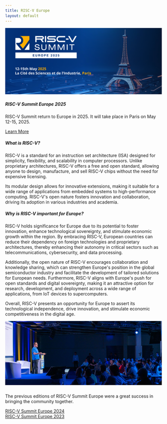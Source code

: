 ```yaml
---
title: RISC-V Europe
layout: default
---
```


<div class="row row-cols-1 row-cols-md-2">
  <div class="col mb-4">
    <div class="card h-100">
      <a href="summit/2025">
        <img src="summit/2025/media/banners/banner-official.png" class="card-img-top" alt="RISC-V Summit Europe 2025 Logo">
      </a>
      <div class="card-body">
        <h5 class="card-title">RISC-V Summit Europe 2025</h5>
        <p class="card-text">
          RISC-V Summit return to Europe in 2025. It will take place in Paris
          on May 12-15, 2025.
        </p>
        <div class="text-center">
          <a href="summit/2025" class="btn btn-primary btn-lg">Learn More</a>
        </div>
      </div>
    </div>
  </div>
  <div class="col mb-4">
    <div class="card h-100">
      <div class="card-header"><h5>What is RISC-V?</h5></div>
      <div class="card-body">
        <p class="card-text">
          RISC-V is a standard for an instruction set architecture (ISA)
          designed for simplicity, flexibility, and scalability in computer
          processors. Unlike proprietary architectures, RISC-V offers a free and
          open standard, allowing anyone to design, manufacture, and sell RISC-V
          chips without the need for expensive licensing.
        </p>
        <p class="card-text">
          Its modular design allows for innovative extensions, making it
          suitable for a wide range of applications from embedded systems to
          high-performance computing. RISC-V's open nature fosters innovation
          and collaboration, driving its adoption in various industries and
          academia.
        </p>
      </div>
    </div>
  </div>
  <div class="col mb-4">
    <div class="card h-100">
      <div class="card-header">
        <h5>Why is RISC-V important for Europe?</h5>
      </div>
      <div class="card-body">
        <p class="card-text">
          RISC-V holds significance for Europe due to its potential to foster
          innovation, enhance technological sovereignty, and stimulate economic
          growth within the region. By embracing RISC-V, European countries can
          reduce their dependency on foreign technologies and proprietary
          architectures, thereby enhancing their autonomy in critical sectors
          such as telecommunications, cybersecurity, and data processing.
        </p>
        <p class="card-text">
          Additionally, the open nature of RISC-V encourages collaboration and
          knowledge sharing, which can strengthen Europe's position in the
          global semiconductor industry and facilitate the development of
          tailored solutions for European needs. Furthermore, RISC-V aligns with
          Europe's push for open standards and digital sovereignty, making it an
          attractive option for research, development, and deployment across a
          wide range of applications, from IoT devices to supercomputers.
        </p>
        <p class="card-text">
          Overall, RISC-V presents an opportunity for Europe to assert its
          technological independence, drive innovation, and stimulate economic
          competitiveness in the digital age.
        </p>
      </div>
    </div>
  </div>
  <div class="col mb-4">
    <div class="card h-100">
      <img
        src="summit/2024/media/banners/highlight.jpg"
        class="card-img-top"
        alt="RISC-V Summit Europe 2024 Impression"
      >
      <div class="card-body">
        <h5 class="card-title"></h5>
        <p class="card-text">
          The previous editions of RISC-V Summit Europe were a great success in bringing the community together.
        </p>
        <div class="text-center mb-2">
          <a href="summit/2024" class="btn btn-secondary btn-md">RISC-V Summit Europe 2024</a>
        </div>
        <div class="text-center">
          <a href="summit/2023" class="btn btn-secondary btn-md">RISC-V Summit Europe 2023</a>
        </div>
      </div>
    </div>
  </div>
</div>
